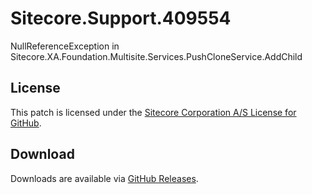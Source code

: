 # Sitecore.Support.409554
NullReferenceException in Sitecore.XA.Foundation.Multisite.Services.PushCloneService.AddChild

## License  
This patch is licensed under the [Sitecore Corporation A/S License for GitHub](https://github.com/sitecoresupport/Sitecore.Support.409554/blob/master/LICENSE).  

## Download  
Downloads are available via [GitHub Releases](https://github.com/sitecoresupport/Sitecore.Support.409554/releases).  
